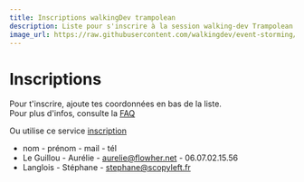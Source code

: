 ```yaml
---
title: Inscriptions walkingDev trampolean
description: Liste pour s'inscrire à la session walking-dev Trampolean
image_url: https://raw.githubusercontent.com/walkingdev/event-storming/master/media/inscription.jpg
---
```



# Inscriptions

Pour t'inscrire, ajoute tes coordonnées en bas de la liste.  
Pour plus d'infos, consulte la [FAQ](http://walkingdev.fr/#walkingdev/trampolean/blob/master/v31/faq.md)  

Ou utilise ce service [inscription](https://www.eventbrite.fr/e/billets-event-storming-la-tete-dans-la-tempete-32820147946)

* nom - prénom - mail - tél
* Le Guillou - Aurélie - aurelie@flowher.net - 06.07.02.15.56
* Langlois - Stéphane - stephane@scopyleft.fr
